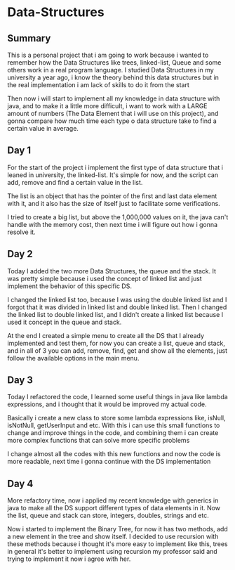 # Data-Structures

## Summary
This is a personal project that i am going to work because i wanted to remember how the Data Structures like trees, linked-list, Queue and some others work in a real program language. I studied Data Structures in my university a year ago, i know the theory behind this data structures but in the real implementation i am lack of skills to do it from the start

Then now i will start to implement all my knowledge in data structure with java, and to make it a little more difficult, i want to work with a LARGE amount of numbers (The Data Element that i will use on this project), and gonna compare how much time each type o data structure take to find a certain value in average.

## Day 1
For the start of the project i implement the first type of data structure that i leaned in university, the linked-list. It's simple for now, and the script can add, remove and find a certain value in the list.

The list is an object that has the pointer of the first and last data element with it, and it also has the size of itself just to facilitate some verifications.

I tried to create a big list, but above the 1,000,000 values on it, the java can't handle with the memory cost, then next time i will figure out how i gonna resolve it.

## Day 2
Today I added the two more Data Structures, the queue and the stack. It was pretty simple because i used the concept of linked list and just implement the behavior of this specific DS.

I changed the linked list too, because I was using the double linked list and I forgot that it was divided in linked list and double linked list. Then I changed the linked list to double linked list, and I didn't create a linked list because I used it concept in the queue and stack.

At the end I created a simple menu to create all the DS that I already implemented and test them, for now you can create a list, queue and stack, and in all of 3 you can add, remove, find, get and show all the elements, just follow the available options in the main menu.

## Day 3
Today I refactored the code, I learned some useful things in java like lambda expressions, and i thought that it would be improved my actual code.

Basically i create a new class to store some lambda expressions like, isNull, isNotNull, getUserInput and etc. With this i can use this small functions to change and improve things in the code, and combining them i can create more complex functions that can solve more specific problems

I change almost all the codes with this new functions and now the code is more readable, next time i gonna continue with the DS implementation

## Day 4
More refactory time, now i applied my recent knowledge with generics in java to make all the DS support different types of data elements in it. Now the list, queue and stack can store, integers, doubles, strings and etc.

Now i started to implement the Binary Tree, for now it has two methods, add a new element in the tree and show itself. I decided to use recursion with these methods because i thought it's more easy to implement like this, trees in general it's better to implement using recursion my professor said and trying to implement it now i agree with her.
